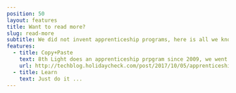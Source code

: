 ```yaml
---
position: 50
layout: features
title: Want to read more?
slug: read-more
subtitle: We did not invent apprenticeship programs, here is all we know about them.
features:
  - title: Copy+Paste
    text: 8th Light does an apprenticeship prpgram since 2009, we went to learn from them.
    url: http://techblog.holidaycheck.com/post/2017/10/05/apprenticeship-at-8thlight
  - title: Learn
    text: Just do it ...
---
```

